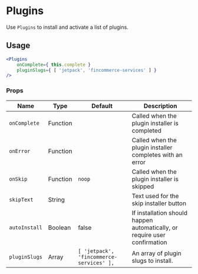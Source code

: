 # Plugins

Use `Plugins` to install and activate a list of plugins.

## Usage

```jsx
<Plugins
	onComplete={ this.complete }
	pluginSlugs={ [ 'jetpack', 'fincommerce-services' ] }
/>
```

### Props

| Name          | Type     | Default                                  | Description                                                               |
| ------------- | -------- | ---------------------------------------- | ------------------------------------------------------------------------- |
| `onComplete`  | Function |                                          | Called when the plugin installer is completed                             |
| `onError`     | Function |                                          | Called when the plugin installer completes with an error                  |
| `onSkip`      | Function | `noop`                                   | Called when the plugin installer is skipped                               |
| `skipText`    | String   |                                          | Text used for the skip installer button                                   |
| `autoInstall` | Boolean  | false                                    | If installation should happen automatically, or require user confirmation |
| `pluginSlugs` | Array    | `[ 'jetpack', 'fincommerce-services' ],` | An array of plugin slugs to install.                                      |
